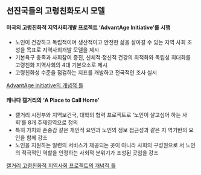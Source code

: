 ## 선진국들의 고령친화도시 모델 

#### 미국의 고령친화적 지역사회개발 프로젝트 ‘AdvantAge Initiative’를 시행

- 노인이 건강하고 독립적이며 생산적이고 안전한 삶을 살아갈 수 있는 지역
사회 조성을 목표로 지역사회개발 모델을 제시
- 기본욕구 충족과 사회참여 증진, 신체적·정신적 건강의 최적화와 독립성 
최대화를 고령친화 지역사회의 4대 기본요소로 제시
- 고령친화성 수준을 점검하는 지표를 개발하고 전국적인 조사 실시

[AdvantAge initiative의 개념적 틀](https://user-images.githubusercontent.com/100742303/162918801-ded9c9e6-87b0-4302-8981-b83312aa360a.png)

#### 캐나다 캘거리의 ‘A Place to Call Home’

- 캘거리 시정부와 지역보건국, 대학의 협력 프로젝트로 ‘노인이 살고싶어 
하는 사회’를 8개 주제영역으로 정의 
- 특히 가치와 존중감 같은 개인적 요인과 노인의 정보 접근성과 같은 지
역기반의 요인을 함께 강조
- 노인을 지원하는 일련의 서비스가 제공되는 곳이 아니라 사회의 구성원으로
서 노인의 적극적인 역할을 인정하는 사회적 분위기가 조성된 곳임을 강조

[캘거리 고령친화적 지역사회 프로젝트의 개념적 틀](https://user-images.githubusercontent.com/100742303/162919470-a70f3b3c-b6ea-46df-86d1-27acd1473d67.png)
